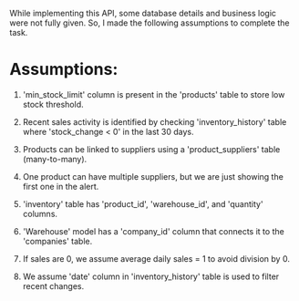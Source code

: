 While implementing this API, some database details and business logic were not fully given. So, I made the following assumptions to complete the task.
# Assumptions:

1. 'min_stock_limit' column is present in the 'products' table to store low stock threshold.

2. Recent sales activity is identified by checking 'inventory_history' table where 'stock_change < 0' in the last 30 days.

3. Products can be linked to suppliers using a 'product_suppliers' table (many-to-many).

4. One product can have multiple suppliers, but we are just showing the first one in the alert.

5. 'inventory' table has 'product_id', 'warehouse_id', and 'quantity' columns.

6. 'Warehouse' model has a 'company_id' column that connects it to the 'companies' table.

7. If sales are 0, we assume average daily sales = 1 to avoid division by 0.

8. We assume 'date' column in 'inventory_history' table is used to filter recent changes.
